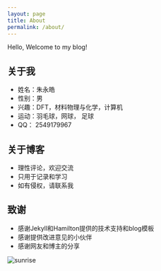 ```yaml
---
layout: page
title: About
permalink: /about/
---
```


Hello, Welcome to my blog!

## 关于我

- 姓名：朱永皓
- 性别：男
- 兴趣：DFT，材料物理与化学，计算机
- 运动：羽毛球，网球， 足球
- QQ：  2549179967

## 关于博客

- 理性评论，欢迎交流
- 只用于记录和学习
- 如有侵权，请联系我

## 致谢

- 感谢Jekyll和Hamilton提供的技术支持和blog模板
- 感谢提供改进意见的小伙伴
- 感谢网友和博主的分享

![sunrise](../imags/sunrise.jpg "sunrise")